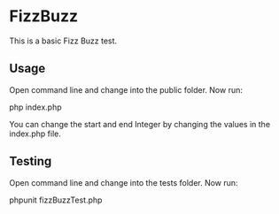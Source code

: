 # FizzBuzz
This is a basic Fizz Buzz test.

## Usage
Open command line and change into the public folder. 
Now run:

php index.php

You can change the start and end Integer by changing the values in the index.php file. 

## Testing
Open command line and change into the tests folder. 
Now run:

phpunit fizzBuzzTest.php
